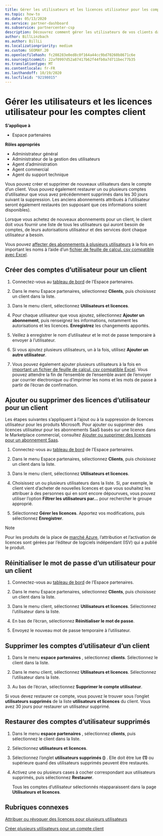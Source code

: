 ```yaml
---
title: Gérer les utilisateurs et les licences utilisateur pour les comptes client
ms.topic: how-to
ms.date: 05/13/2020
ms.service: partner-dashboard
ms.subservice: partnercenter-csp
description: Découvrez comment gérer les utilisateurs de vos clients dans l’espace partenaires, tels que créer des comptes d’utilisateur, ajouter ou supprimer des licences utilisateur, réinitialiser les mots de passe utilisateur et supprimer ou restaurer des comptes d’utilisateur.
author: BillLinzbach
ms.author: BillLi
ms.localizationpriority: medium
ms.custom: SEOMAY.20
ms.openlocfilehash: fc208283e0ed8c0f164a44cc9bd70260b8671c6e
ms.sourcegitcommit: 22af0997d52a87417b62f44fb0a7d711bec77b35
ms.translationtype: MT
ms.contentlocale: fr-FR
ms.lasthandoff: 10/19/2020
ms.locfileid: "92198015"
---
```

# <a name="manage-users-and-user-licenses-for-customer-accounts"></a>Gérer les utilisateurs et les licences utilisateur pour les comptes client

**S’applique à**

- Espace partenaires

**Rôles appropriés**

- Administrateur général
- Administrateur de la gestion des utilisateurs
- Agent d’administration
- Agent commercial
- Agent du support technique

Vous pouvez créer et supprimer de nouveaux utilisateurs dans le compte d’un client. Vous pouvez également restaurer un ou plusieurs comptes d’utilisateur que vous avez précédemment supprimés dans les 30 jours suivant la suppression. Les anciens abonnements attribués à l’utilisateur seront également restaurés (en supposant que ces informations soient disponibles).

Lorsque vous achetez de nouveaux abonnements pour un client, le client doit vous fournir une liste de tous les utilisateurs qui auront besoin de comptes, de leurs autorisations utilisateur et des services dont chaque utilisateur a besoin.  

Vous pouvez [affecter des abonnements à plusieurs utilisateurs](bulk-license-provisioning-for-multiple-users.md) à la fois en important les noms à l’aide d’un [fichier de feuille de calcul. csv compatible avec Excel](adding-multiple-users-to-a-customer-account.md).

<a href="" id="createuseraccounts"></a>

## <a name="create-user-accounts-for-a-customer"></a>Créer des comptes d’utilisateur pour un client

1. Connectez-vous au [tableau de bord](https://partner.microsoft.com/dashboard) de l’Espace partenaires.

2. Dans le menu Espace partenaires, sélectionnez **Clients**, puis choisissez un client dans la liste.

3. Dans le menu client, sélectionnez **Utilisateurs et licences**.

4. Pour chaque utilisateur que vous ajoutez, sélectionnez **Ajouter un abonnement**, puis renseignez les informations, notamment les autorisations et les licences. **Enregistrez** les changements apportés.

5. Veillez à enregistrer le nom d’utilisateur et le mot de passe temporaire à envoyer à l’utilisateur.

6. Si vous ajoutez plusieurs utilisateurs, un à la fois, utilisez **Ajouter un autre utilisateur**.

7. Vous pouvez également ajouter plusieurs utilisateurs à la fois en [important un fichier de feuille de calcul. csv compatible Excel](adding-multiple-users-to-a-customer-account.md). Vous pouvez attendre la fin de l’ensemble de l’ensemble avant de l’envoyer par courrier électronique ou d’imprimer les noms et les mots de passe à partir de l’écran de confirmation.

<a href="" id="userlicensing"></a>

## <a name="add-or-remove-user-licenses-for-a-customer"></a>Ajouter ou supprimer des licences d’utilisateur pour un client

Les étapes suivantes s’appliquent à l’ajout ou à la suppression de licences utilisateur pour les produits Microsoft. Pour ajouter ou supprimer des licences utilisateur pour les abonnements SaaS basés sur une licence dans le Marketplace commercial, consultez [Ajouter ou supprimer des licences pour un abonnement Saas](csp-commercial-marketplace-manage.md#add-or-remove-licenses-for-a-saas-subscription).

1. Connectez-vous au [tableau de bord](https://partner.microsoft.com/dashboard) de l’Espace partenaires.

2. Dans le menu Espace partenaires, sélectionnez **Clients**, puis choisissez un client dans la liste.

3. Dans le menu client, sélectionnez **Utilisateurs et licences**.

4. Choisissez un ou plusieurs utilisateurs dans la liste. Si, par exemple, le client vient d’acheter de nouvelles licences et que vous souhaitez les attribuer à des personnes qui en sont encore dépourvues, vous pouvez utiliser l’option **Filtrer les utilisateurs par...** pour rechercher le groupe approprié.

5. Sélectionnez **Gérer les licences**. Apportez vos modifications, puis sélectionnez **Enregistrer**.

> [!NOTE]
> Pour les produits de la place de [marché Azure](csp-commercial-marketplace-manage.md#assign-licenses-and-activate-a-subscription-on-behalf-of-a-customer), l’attribution et l’activation de licences sont gérées par l’éditeur de logiciels indépendant (ISV) qui a publié le produit.

<a href="" id="resetpassword"></a>

## <a name="reset-a-users-password-for-a-customer"></a>Réinitialiser le mot de passe d’un utilisateur pour un client

1. Connectez-vous au [tableau de bord](https://partner.microsoft.com/dashboard) de l’Espace partenaires.

2. Dans le menu Espace partenaires, sélectionnez **Clients**, puis choisissez un client dans la liste.

3.  Dans le menu client, sélectionnez **Utilisateurs et licences**. Sélectionnez l’utilisateur dans la liste.

4.  En bas de l’écran, sélectionnez **Réinitialiser le mot de passe**. 

5.  Envoyez le nouveau mot de passe temporaire à l’utilisateur.

<a href="" id="deleteuseraccounts"></a>

## <a name="delete-user-accounts-for-a-customer"></a>Supprimer les comptes d’utilisateur d’un client

1.  Dans le menu **espace partenaires** , sélectionnez **clients**. Sélectionnez le client dans la liste.

2.  Dans le menu client, sélectionnez **Utilisateurs et licences**. Sélectionnez l’utilisateur dans la liste.

3.  Au bas de l’écran, sélectionnez **Supprimer le compte utilisateur**.

Si vous devez restaurer ce compte, vous pouvez le trouver sous l’onglet **utilisateurs supprimés** de la liste **utilisateurs et licences** du client. Vous avez 30 jours pour restaurer un utilisateur supprimé.

<a href="" id="restoreuseraccounts"></a>

## <a name="restore-deleted-user-accounts"></a>Restaurer des comptes d’utilisateur supprimés

1.  Dans le menu **espace partenaires** , sélectionnez **clients**, puis sélectionnez le client dans la liste.

2.  Sélectionnez **utilisateurs et licences**.

3.  Sélectionnez l’onglet **utilisateurs supprimés ()** . Elle doit être lue **(1)** ou supérieure quand des utilisateurs supprimés peuvent être restaurés.

4.  Activez une ou plusieurs cases à cocher correspondant aux utilisateurs supprimés, puis sélectionnez **Restaurer**.

    Tous les comptes d’utilisateur sélectionnés réapparaissent dans la page **Utilisateurs et licences**.

## <a name="related-topics"></a>Rubriques connexes


[Attribuer ou révoquer des licences pour plusieurs utilisateurs](bulk-license-provisioning-for-multiple-users.md)

[Créer plusieurs utilisateurs pour un compte client](adding-multiple-users-to-a-customer-account.md)